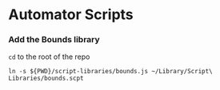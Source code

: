 # Automator Scripts

### Add the Bounds library

`cd` to the root of the repo

`ln -s ${PWD}/script-libraries/bounds.js ~/Library/Script\ Libraries/bounds.scpt`
